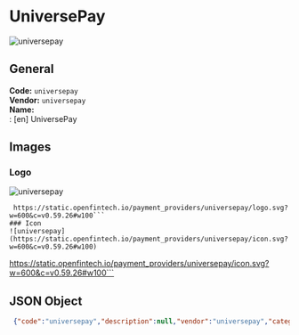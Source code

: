 # UniversePay 
![universepay](https://static.openfintech.io/payment_providers/universepay/logo.svg?w=600&c=v0.59.26#w100)  
## General 
**Code:** `universepay`  
**Vendor:** `universepay`  
**Name:**  
:	[en] UniversePay  
## Images 
### Logo 
![universepay](https://static.openfintech.io/payment_providers/universepay/logo.svg?w=600&c=v0.59.26#w100)  
```
 https://static.openfintech.io/payment_providers/universepay/logo.svg?w=600&c=v0.59.26#w100```  
### Icon 
![universepay](https://static.openfintech.io/payment_providers/universepay/icon.svg?w=600&c=v0.59.26#w100)  
```
 https://static.openfintech.io/payment_providers/universepay/icon.svg?w=600&c=v0.59.26#w100```  
## JSON Object 
```json
 {"code":"universepay","description":null,"vendor":"universepay","categories":null,"countries":null,"payment_method":null,"payout_method":null,"metadata":{"about_payments_code":"universepay"},"name":{"en":"UniversePay"}}```  
